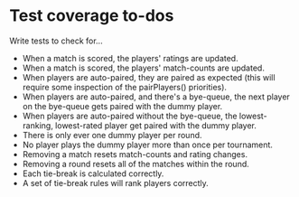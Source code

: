 # Test coverage to-dos

Write tests to check for...

- When a match is scored, the players' ratings are updated.
- When a match is scored, the players' match-counts are updated.
- When players are auto-paired, they are paired as expected (this will require some inspection of the pairPlayers() priorities).
- When players are auto-paired, and there's a bye-queue, the next player on the bye-queue gets paired with the dummy player.
- When players are auto-paired without the bye-queue, the lowest-ranking, lowest-rated player get paired with the dummy player.
- There is only ever one dummy player per round.
- No player plays the dummy player more than once per tournament.
- Removing a match resets match-counts and rating changes.
- Removing a round resets all of the matches within the round.
- Each tie-break is calculated correctly.
- A set of tie-break rules will rank players correctly.